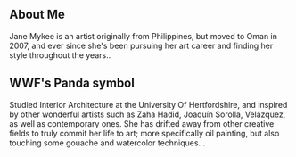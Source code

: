 
<html>
<body>

<section>
  <h1>About Me</h1>
  <p>Jane Mykee is an artist originally from Philippines, but moved to Oman in 2007, and ever since she's been pursuing her art career and finding her style throughout the years..</p>
</section>

<section>
  <h1>WWF's Panda symbol</h1>
  <p>Studied Interior Architecture  at the University Of Hertfordshire, and inspired by other wonderful  artists such as Zaha Hadid, Joaquín Sorolla, Velázquez, as well as contemporary ones.  She has drifted away from other creative fields to truly commit her life to art; more specifically oil painting, but also touching some gouache and watercolor techniques. .</p>
</section>

</body>
</html>
